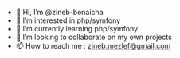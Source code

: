 - 👋 Hi, I’m @zineb-benaicha
- 👀 I’m interested in php/symfony
- 🌱 I’m currently learning php/symfony
- 💞️ I’m looking to collaborate on my own projects
- 📫 How to reach me : zineb.mezlef@gmail.com

<!---
zineb-benaicha/zineb-benaicha is a ✨ special ✨ repository because its `README.md` (this file) appears on your GitHub profile.
You can click the Preview link to take a look at your changes.
--->
